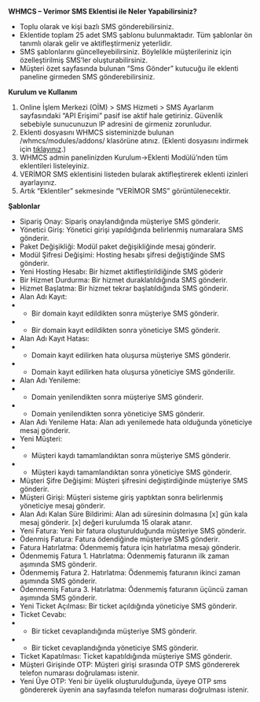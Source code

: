 **WHMCS – Verimor SMS Eklentisi ile Neler Yapabilirsiniz?**
* Toplu olarak ve kişi bazlı SMS gönderebilirsiniz.
* Eklentide toplam 25 adet SMS şablonu bulunmaktadır. Tüm şablonlar ön tanımlı olarak gelir ve aktifleştirmeniz yeterlidir.
* SMS şablonlarını güncelleyebilirsiniz. Böylelikle müşterileriniz için özelleştirilmiş SMS’ler oluşturabilirsiniz.
* Müşteri özet sayfasında bulunan “Sms Gönder” kutucuğu ile eklenti paneline girmeden SMS gönderebilirsiniz.

**Kurulum ve Kullanım**
1. Online İşlem Merkezi (OİM) > SMS Hizmeti > SMS Ayarlarım sayfasındaki “API Erişimi” pasif ise aktif hale getiriniz. Güvenlik sebebiyle sunucunuzun IP adresini de girmeniz zorunludur.
2. Eklenti dosyasını WHMCS sisteminizde bulunan /whmcs/modules/addons/ klasörüne atınız. (Eklenti dosyasını indirmek için [tıklayınız](https://github.com/verimor/SMS-API/raw/master/integrations/whmcs/verimor-whmcs-v8.1-ve-sonrası.zip).)
3. WHMCS admin panelinizden Kurulum->Eklenti Modülü’nden tüm eklentileri listeleyiniz.
4. VERİMOR SMS eklentisini listeden bularak aktifleştirerek eklenti izinleri ayarlayınız.
5. Artık “Eklentiler” sekmesinde “VERİMOR SMS” görüntülenecektir.

**Şablonlar**
* Sipariş Onay: Sipariş onaylandığında müşteriye SMS gönderir.
* Yönetici Giriş: Yönetici girişi yapıldığında belirlenmiş numaralara SMS gönderir.
* Paket Değişikliği: Modül paket değişikliğinde mesaj gönderir.
* Modül Şifresi Değişimi: Hosting hesabı şifresi değiştiğinde SMS gönderir.
* Yeni Hosting Hesabı: Bir hizmet aktifleştirildiğinde SMS göderir
* Bir Hizmet Durdurma: Bir hizmet duraklatıldığında SMS gönderir.
* Hizmet Başlatma: Bir hizmet tekrar başlatıldığında SMS gönderir.
* Alan Adı Kayıt:
* * Bir domain kayıt edildikten sonra müşteriye SMS gönderir.
* * Bir domain kayıt edildikten sonra yöneticiye SMS gönderir.
* Alan Adı Kayıt Hatası:
* * Domain kayıt edilirken hata oluşursa müşteriye SMS gönderir.
* * Domain kayıt edilirken hata oluşursa yöneticiye SMS gönderilir.
* Alan Adı Yenileme:
* * Domain yenilendikten sonra müşteriye SMS gönderir.
* * Domain yenilendikten sonra yöneticiye SMS gönderir.
* Alan Adı Yenileme Hata: Alan adı yenilemede hata olduğunda yöneticiye mesaj gönderir.
* Yeni Müşteri:
* * Müşteri kaydı tamamlandıktan sonra müşteriye SMS gönderir.
* * Müşteri kaydı tamamlandıktan sonra yöneticiye SMS gönderir.
* Müşteri Şifre Değişimi: Müşteri şifresini değiştirdiğinde müşteriye SMS gönderir.
* Müşteri Girişi: Müşteri sisteme giriş yaptıktan sonra belirlenmiş yöneticiye mesaj gönderir.
* Alan Adı Kalan Süre Bildirimi: Alan adı süresinin dolmasına [x] gün kala mesaj gönderir. [x] değeri kurulumda 15 olarak atanır.
* Yeni Fatura: Yeni bir fatura oluşturulduğunda müşteriye SMS gönderir.
* Ödenmiş Fatura: Fatura ödendiğinde müşteriye SMS gönderir.
* Fatura Hatırlatma: Ödenmemiş fatura için hatırlatma mesajı gönderir.
* Ödenmemiş Fatura 1. Hatırlatma: Ödenmemiş faturanın ilk zaman aşımında SMS gönderir.
* Ödenmemiş Fatura 2. Hatırlatma: Ödenmemiş faturanın ikinci zaman aşımında SMS gönderir.
* Ödenmemiş Fatura 3. Hatırlatma: Ödenmemiş faturanın üçüncü zaman aşımında SMS gönderir.
* Yeni Ticket Açılması: Bir ticket açıldığında yöneticiye SMS gönderir.
* Ticket Cevabı:
* * Bir ticket cevaplandığında müşteriye SMS gönderir.
* * Bir ticket cevaplandığında yöneticiye SMS gönderir.
* Ticket Kapatılması: Ticket kapatıldığında müşteriye SMS gönderir.
* Müşteri Girişinde OTP: Müşteri girişi sırasında OTP SMS göndererek telefon numarası doğrulaması istenir.
* Yeni Üye OTP: Yeni bir üyelik oluşturulduğunda, üyeye OTP sms göndererek üyenin ana sayfasında telefon numarası doğrulması istenir.
